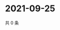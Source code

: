 # 2021-09-25

共 0 条

<!-- BEGIN WEIBO -->
<!-- 最后更新时间 Sat Sep 25 2021 05:09:38 GMT+0800 (China Standard Time) -->

<!-- END WEIBO -->
